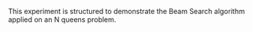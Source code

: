 This experiment is structured to demonstrate the Beam Search algorithm applied on an N queens problem.
